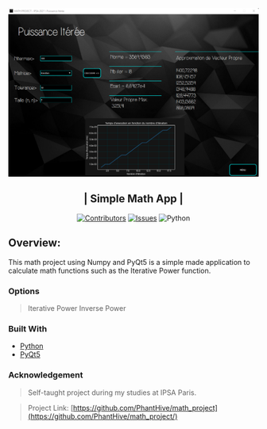 

<div align="center">

<img src="./src/image/app.png">

<h2 align="center"> 
  | Simple Math App |
</h2>


[![Contributors][contributors-shield]][contributors-url]
[![Issues][issues-shield]][issues-url]
![Python](https://img.shields.io/badge/Python-3.9-brightgreen?&style=for-the-badge)
</div>


## Overview:
This math project using Numpy and PyQt5 is a simple made application
to calculate math functions such as the Iterative Power function.

### Options

> Iterative Power
> Inverse Power


### Built With

* [Python](https://www.python.org)
* [PyQt5](https://pypi.org/project/PyQt5/)


### Acknowledgement

> Self-taught project during my studies at IPSA Paris. 

> Project Link: [https://github.com/PhantHive/math_project](https://github.com/PhantHive/math_project/)

<!-- MARKDOWN LINKS & IMAGES -->
[contributors-shield]: https://img.shields.io/github/contributors/PhantHive/math_project.svg?style=for-the-badge
[contributors-url]: https://github.com/PhantHive/math_project/graphs/contributors/

[issues-shield]: https://img.shields.io/github/issues/PhantHive/math_project.svg?style=for-the-badge
[issues-url]: https://github.com/PhantHive/math_project/issues/
